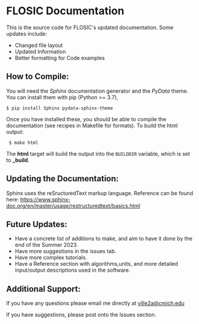 FLOSIC Documentation
====================

This is the source code for FLOSIC's updated documentation. Some updates include:
- Changed file layout
- Updated Information
- Better formatting for Code examples
     
## How to Compile:

You will need the *Sphinx* documentation generator and the *PyData* theme. You can install them with pip (Python >= 3.7),
    
    $ pip install Sphinx pydata-sphinx-theme

Once you have installed these, you should be able to compile the documentation (see recipes in Makefile for formats). To build the html output:
     
     $ make html

The **html** target will build the output into the `BUILDDIR` variable, which is set to **_build**.

## Updating the Documentation:

Sphinx uses the reSructuredText markup language. Reference can be found here: https://www.sphinx-doc.org/en/master/usage/restructuredtext/basics.html

## Future Updates:

- Have a concrete list of additions to make, and aim to have it done by the end of the Summer 2023.
- Have more suggestions in the issues tab.
- Have more complex tutorials.
- Have a Reference section with algorithms,units, and more detailed input/output descriptions used in the software.

## Additional Support:

If you have any questions please email me directly at ville2a@cmich.edu

If you have suggestions, please post onto the Issues section. 
